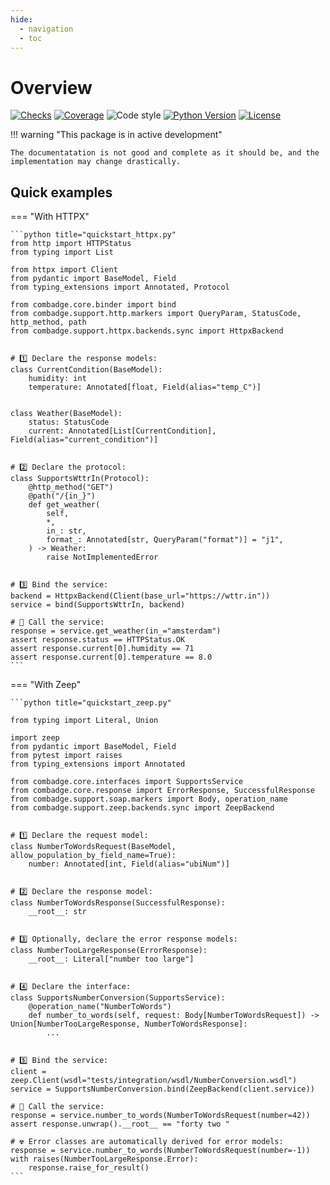 ```yaml
---
hide:
  - navigation
  - toc
---
```


# Overview

[![Checks](https://img.shields.io/github/checks-status/kpn/combadge/main?logo=github)](https://github.com/kpn/combadge/actions/workflows/check.yaml)
[![Coverage](https://codecov.io/gh/kpn/combadge/branch/main/graph/badge.svg?token=ZAqYAaTXwE)](https://codecov.io/gh/kpn/combadge)
![Code style](https://img.shields.io/badge/code%20style-black-000000.svg)
[![Python Version](https://img.shields.io/pypi/pyversions/combadge?logo=python&logoColor=yellow)](https://pypi.org/project/combadge/)
[![License](https://img.shields.io/github/license/kpn/combadge)](LICENSE)

!!! warning "This package is in active development"

    The documentatation is not good and complete as it should be, and the implementation may change drastically.

## Quick examples

=== "With HTTPX"

    ```python title="quickstart_httpx.py"
    from http import HTTPStatus
    from typing import List

    from httpx import Client
    from pydantic import BaseModel, Field
    from typing_extensions import Annotated, Protocol

    from combadge.core.binder import bind
    from combadge.support.http.markers import QueryParam, StatusCode, http_method, path
    from combadge.support.httpx.backends.sync import HttpxBackend


    # 1️⃣ Declare the response models:
    class CurrentCondition(BaseModel):
        humidity: int
        temperature: Annotated[float, Field(alias="temp_C")]


    class Weather(BaseModel):
        status: StatusCode
        current: Annotated[List[CurrentCondition], Field(alias="current_condition")]


    # 2️⃣ Declare the protocol:
    class SupportsWttrIn(Protocol):
        @http_method("GET")
        @path("/{in_}")
        def get_weather(
            self,
            *,
            in_: str,
            format_: Annotated[str, QueryParam("format")] = "j1",
        ) -> Weather:
            raise NotImplementedError


    # 3️⃣ Bind the service:
    backend = HttpxBackend(Client(base_url="https://wttr.in"))
    service = bind(SupportsWttrIn, backend)

    # 🚀 Call the service:
    response = service.get_weather(in_="amsterdam")
    assert response.status == HTTPStatus.OK
    assert response.current[0].humidity == 71
    assert response.current[0].temperature == 8.0
    ```

=== "With Zeep"

    ```python title="quickstart_zeep.py"

    from typing import Literal, Union

    import zeep
    from pydantic import BaseModel, Field
    from pytest import raises
    from typing_extensions import Annotated

    from combadge.core.interfaces import SupportsService
    from combadge.core.response import ErrorResponse, SuccessfulResponse
    from combadge.support.soap.markers import Body, operation_name
    from combadge.support.zeep.backends.sync import ZeepBackend


    # 1️⃣ Declare the request model:
    class NumberToWordsRequest(BaseModel, allow_population_by_field_name=True):
        number: Annotated[int, Field(alias="ubiNum")]


    # 2️⃣ Declare the response model:
    class NumberToWordsResponse(SuccessfulResponse):
        __root__: str


    # 3️⃣ Optionally, declare the error response models:
    class NumberTooLargeResponse(ErrorResponse):
        __root__: Literal["number too large"]


    # 4️⃣ Declare the interface:
    class SupportsNumberConversion(SupportsService):
        @operation_name("NumberToWords")
        def number_to_words(self, request: Body[NumberToWordsRequest]) -> Union[NumberTooLargeResponse, NumberToWordsResponse]:
            ...


    # 5️⃣ Bind the service:
    client = zeep.Client(wsdl="tests/integration/wsdl/NumberConversion.wsdl")
    service = SupportsNumberConversion.bind(ZeepBackend(client.service))

    # 🚀 Call the service:
    response = service.number_to_words(NumberToWordsRequest(number=42))
    assert response.unwrap().__root__ == "forty two "

    # ☢️ Error classes are automatically derived for error models:
    response = service.number_to_words(NumberToWordsRequest(number=-1))
    with raises(NumberTooLargeResponse.Error):
        response.raise_for_result()
    ```
